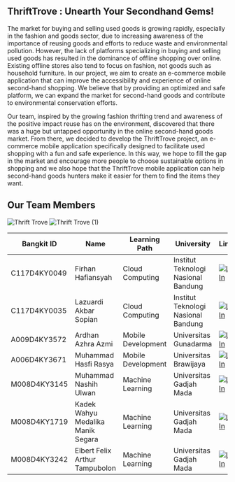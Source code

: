 ## ThriftTrove : Unearth Your Secondhand Gems!

The market for buying and selling used goods is growing rapidly, especially in the fashion and goods sector, due to increasing awareness of the importance of reusing goods and efforts to reduce waste and environmental pollution. However, the lack of platforms specializing in buying and selling used goods has resulted in the dominance of offline shopping over online. Existing offline stores also tend to focus on fashion, not goods such as household furniture. In our project, we aim to create an e-commerce mobile application that can improve the accessibility and experience of online second-hand shopping. We believe that by providing an optimized and safe platform, we can expand the market for second-hand goods and contribute to environmental conservation efforts.

Our team, inspired by the growing fashion thrifting trend and awareness of the positive impact reuse has on the environment, discovered that there was a huge but untapped opportunity in the online second-hand goods market. From there, we decided to develop the ThriftTrove project, an e-commerce mobile application specifically designed to facilitate used shopping with a fun and safe experience. In this way, we hope to fill the gap in the market and encourage more people to choose sustainable options in shopping and we also hope that the ThriftTrove mobile application can help second-hand goods hunters make it easier for them to find the items they want.

## Our Team Members
![Thrift Trove](https://github.com/LazuardiAkbar1/ThriftTrove/assets/130653891/4acde880-169e-4e9a-8b69-7ce24e34c646)
![Thrift Trove (1)](https://github.com/LazuardiAkbar1/ThriftTrove/assets/130653891/84adcaea-8e1b-401b-b32a-b51d0ed7b3aa)


| Bangkit ID    | Name                                  | Learning Path       | University                              | LinkedIn                                                                                           |
|---------------|---------------------------------------|---------------------|-----------------------------------------|----------------------------------------------------------------------------------------------------|
| C117D4KY0049  | Firhan Hafiansyah                     | Cloud Computing     | Institut Teknologi Nasional Bandung     | [![LinkedIn](https://img.shields.io/badge/-LinkedIn-blue?style=flat&logo=Linkedin&logoColor=white)](https://www.linkedin.com/in/firhan-hafiansyah-693105299/)              |
| C117D4KY0035  | Lazuardi Akbar Sopian                 | Cloud Computing     | Institut Teknologi Nasional Bandung     | [![LinkedIn](https://img.shields.io/badge/-LinkedIn-blue?style=flat&logo=Linkedin&logoColor=white)](https://www.linkedin.com/in/lazuardi-akbar-sopian-99a7b71bb/)          |
| A009D4KY3572  | Ardhan Azhra Azmi                     | Mobile Development  | Universitas Gunadarma                   | [![LinkedIn](https://img.shields.io/badge/-LinkedIn-blue?style=flat&logo=Linkedin&logoColor=white)]([https://www.linkedin.com/in/ardhan-azhra-azmi](https://www.linkedin.com/in/ardhan-azhra-azmi-a86b49203/))              |
| A006D4KY3671  | Muhammad Hasfi Rasya                  | Mobile Development  | Universitas Brawijaya                   | [![LinkedIn](https://img.shields.io/badge/-LinkedIn-blue?style=flat&logo=Linkedin&logoColor=white)](http://www.linkedin.com/in/hasfirasya)           |
| M008D4KY3145  | Muhammad Nashih Ulwan                 | Machine Learning    | Universitas Gadjah Mada                 | [![LinkedIn](https://img.shields.io/badge/-LinkedIn-blue?style=flat&logo=Linkedin&logoColor=white)](https://www.linkedin.com/in/muhammad-nashih-ulwan)           |
| M008D4KY1719  | Kadek Wahyu Medalika Manik Segara     | Machine Learning    | Universitas Gadjah Mada                 | [![LinkedIn](https://img.shields.io/badge/-LinkedIn-blue?style=flat&logo=Linkedin&logoColor=white)](https://www.linkedin.com/in/kadek-wahyu-medalika-manik-segara) |
| M008D4KY3242  | Elbert Felix Arthur Tampubolon        | Machine Learning    | Universitas Gadjah Mada                 | [![LinkedIn](https://img.shields.io/badge/-LinkedIn-blue?style=flat&logo=Linkedin&logoColor=white)](https://www.linkedin.com/in/elbert-felix-arthur-tampubolon)  |
